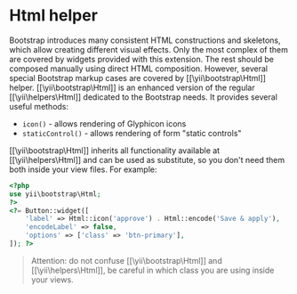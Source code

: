 Html helper
===========

Bootstrap introduces many consistent HTML constructions and skeletons, which allow creating different visual effects.
Only the most complex of them are covered by widgets provided with this extension. The rest should be composed manually
using direct HTML composition.
However, several special Bootstrap markup cases are covered by [[\yii\bootstrap\Html]] helper.
[[\yii\bootstrap\Html]] is an enhanced version of the regular [[\yii\helpers\Html]] dedicated to the Bootstrap needs.
It provides several useful methods:

 - `icon()` - allows rendering of Glyphicon icons
 - `staticControl()` - allows rendering of form "static controls"

[[\yii\bootstrap\Html]] inherits all functionality available at [[\yii\helpers\Html]] and can be used as substitute,
so you don't need them both inside your view files.
For example:

```php
<?php
use yii\bootstrap\Html;
?>
<?= Button::widget([
    'label' => Html::icon('approve') . Html::encode('Save & apply'),
    'encodeLabel' => false,
    'options' => ['class' => 'btn-primary'],
]); ?>
```

> Attention: do not confuse [[\yii\bootstrap\Html]] and [[\yii\helpers\Html]], be careful in which class
  you are using inside your views.